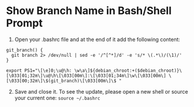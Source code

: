 # Show Branch Name in Bash/Shell Prompt

1. Open your .bashrc file and at the end of it add the following content:  
  ```
  git_branch() {
    git branch 2> /dev/null | sed -e '/^[^*]/d' -e 's/* \(.*\)/(\1)/'
  }

  export PS1="\[\e]0;\u@\h: \w\a\]${debian_chroot:+($debian_chroot)}\[\033[01;32m\]\u@\h\[\033[00m\]:\[\033[01;34m\]\w\[\033[00m\] \[\033[00;32m\]\$(git_branch)\[\033[00m\]\$ "
  ```
2. Save and close it. To see the update, please open a new shell or source your current one: `source ~/.bashrc`
